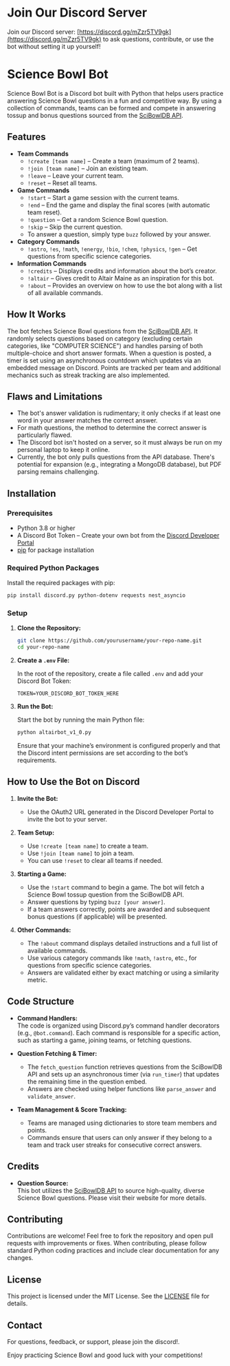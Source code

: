 # Join Our Discord Server

Join our Discord server: [https://discord.gg/mZzr5TV9gk](https://discord.gg/mZzr5TV9gk) to ask questions, contribute, or use the bot without setting it up yourself!

# Science Bowl Bot

Science Bowl Bot is a Discord bot built with Python that helps users practice answering Science Bowl questions in a fun and competitive way. By using a collection of commands, teams can be formed and compete in answering tossup and bonus questions sourced from the [SciBowlDB API](https://scibowldb.com/about).

## Features

- **Team Commands**
  - `!create [team name]` – Create a team (maximum of 2 teams).
  - `!join [team name]` – Join an existing team.
  - `!leave` – Leave your current team.
  - `!reset` – Reset all teams.
- **Game Commands**
  - `!start` – Start a game session with the current teams.
  - `!end` – End the game and display the final scores (with automatic team reset).
  - `!question` – Get a random Science Bowl question.
  - `!skip` – Skip the current question.
  - To answer a question, simply type `buzz` followed by your answer.
- **Category Commands**
  - `!astro`, `!es`, `!math`, `!energy`, `!bio`, `!chem`, `!physics`, `!gen` – Get questions from specific science categories.
- **Information Commands**
  - `!credits` – Displays credits and information about the bot’s creator.
  - `!altair` – Gives credit to Altair Maine as an inspiration for this bot.
  - `!about` – Provides an overview on how to use the bot along with a list of all available commands.

## How It Works

The bot fetches Science Bowl questions from the [SciBowlDB API](https://scibowldb.com/about). It randomly selects questions based on category (excluding certain categories, like "COMPUTER SCIENCE") and handles parsing of both multiple-choice and short answer formats. When a question is posted, a timer is set using an asynchronous countdown which updates via an embedded message on Discord. Points are tracked per team and additional mechanics such as streak tracking are also implemented.

## Flaws and Limitations

- The bot's answer validation is rudimentary; it only checks if at least one word in your answer matches the correct answer.
- For math questions, the method to determine the correct answer is particularly flawed.
- The Discord bot isn't hosted on a server, so it must always be run on my personal laptop to keep it online.
- Currently, the bot only pulls questions from the API database. There's potential for expansion (e.g., integrating a MongoDB database), but PDF parsing remains challenging.

## Installation

### Prerequisites

- Python 3.8 or higher
- A Discord Bot Token – Create your own bot from the [Discord Developer Portal](https://discord.com/developers/applications)
- [pip](https://pip.pypa.io/en/stable/installation/) for package installation

### Required Python Packages

Install the required packages with pip:

```bash
pip install discord.py python-dotenv requests nest_asyncio
```

### Setup

1. **Clone the Repository:**

   ```bash
   git clone https://github.com/yourusername/your-repo-name.git
   cd your-repo-name
   ```

2. **Create a `.env` File:**

   In the root of the repository, create a file called `.env` and add your Discord Bot Token:

   ```env
   TOKEN=YOUR_DISCORD_BOT_TOKEN_HERE
   ```

3. **Run the Bot:**

   Start the bot by running the main Python file:

   ```bash
   python altairbot_v1_0.py
   ```

   Ensure that your machine’s environment is configured properly and that the Discord intent permissions are set according to the bot’s requirements.

## How to Use the Bot on Discord

1. **Invite the Bot:**
   - Use the OAuth2 URL generated in the Discord Developer Portal to invite the bot to your server.

2. **Team Setup:**
   - Use `!create [team name]` to create a team.
   - Use `!join [team name]` to join a team.
   - You can use `!reset` to clear all teams if needed.

3. **Starting a Game:**
   - Use the `!start` command to begin a game. The bot will fetch a Science Bowl tossup question from the SciBowlDB API.
   - Answer questions by typing `buzz [your answer]`.
   - If a team answers correctly, points are awarded and subsequent bonus questions (if applicable) will be presented.

4. **Other Commands:**
   - The `!about` command displays detailed instructions and a full list of available commands.
   - Use various category commands like `!math`, `!astro`, etc., for questions from specific science categories.
   - Answers are validated either by exact matching or using a similarity metric.

## Code Structure

- **Command Handlers:**  
  The code is organized using Discord.py’s command handler decorators (e.g., `@bot.command`). Each command is responsible for a specific action, such as starting a game, joining teams, or fetching questions.

- **Question Fetching & Timer:**
  - The `fetch_question` function retrieves questions from the SciBowlDB API and sets up an asynchronous timer (via `run_timer`) that updates the remaining time in the question embed.
  - Answers are checked using helper functions like `parse_answer` and `validate_answer`.

- **Team Management & Score Tracking:**
  - Teams are managed using dictionaries to store team members and points.
  - Commands ensure that users can only answer if they belong to a team and track user streaks for consecutive correct answers.

## Credits

- **Question Source:**  
  This bot utilizes the [SciBowlDB API](https://scibowldb.com/about) to source high-quality, diverse Science Bowl questions. Please visit their website for more details.

## Contributing

Contributions are welcome! Feel free to fork the repository and open pull requests with improvements or fixes. When contributing, please follow standard Python coding practices and include clear documentation for any changes.

## License

This project is licensed under the MIT License. See the [LICENSE](LICENSE) file for details.

## Contact

For questions, feedback, or support, please join the discord!.

Enjoy practicing Science Bowl and good luck with your competitions!
